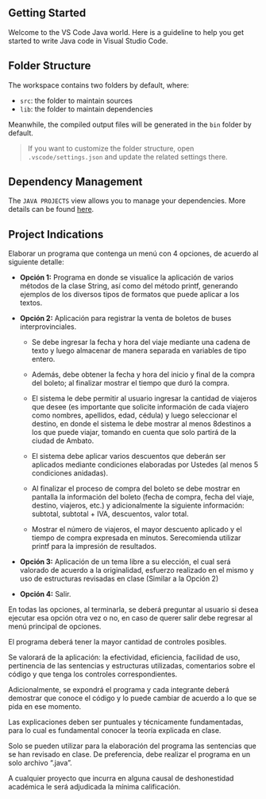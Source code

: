 ## Getting Started

Welcome to the VS Code Java world. Here is a guideline to help you get started to write Java code in Visual Studio Code.

## Folder Structure

The workspace contains two folders by default, where:

- `src`: the folder to maintain sources
- `lib`: the folder to maintain dependencies

Meanwhile, the compiled output files will be generated in the `bin` folder by default.

> If you want to customize the folder structure, open `.vscode/settings.json` and update the related settings there.

## Dependency Management

The `JAVA PROJECTS` view allows you to manage your dependencies. More details can be found [here](https://github.com/microsoft/vscode-java-dependency#manage-dependencies).

## Project Indications

Elaborar un programa que contenga un menú con 4 opciones, de acuerdo al siguiente detalle:

- **Opción 1:** Programa en donde se visualice la aplicación de varios métodos de la clase String, así como del método printf, generando ejemplos de los diversos tipos de formatos que puede aplicar a los textos.

- **Opción 2:** Aplicación para registrar la venta de boletos de buses interprovinciales.

  - Se debe ingresar la fecha y hora del viaje mediante una cadena de texto y luego almacenar de manera separada en variables de tipo entero.

  - Además, debe obtener la fecha y hora del inicio y final de la compra del boleto; al finalizar mostrar el tiempo que duró la compra.

  - El sistema le debe permitir al usuario ingresar la cantidad de viajeros que desee (es importante que solicite información de cada viajero como nombres, apellidos, edad, cédula) y luego seleccionar el destino, en donde el sistema le debe mostrar al menos 8destinos a los que puede viajar, tomando en cuenta que solo partirá de la ciudad de Ambato.

  - El sistema debe aplicar varios descuentos que deberán ser aplicados mediante condiciones elaboradas por Ustedes (al menos 5 condiciones anidadas).

  - Al finalizar el proceso de compra del boleto se debe mostrar en pantalla la información del boleto (fecha de compra, fecha del viaje, destino, viajeros, etc.) y adicionalmente la siguiente información: subtotal, subtotal + IVA, descuentos, valor total.

  - Mostrar el número de viajeros, el mayor descuento aplicado y el tiempo de compra expresada en minutos. Serecomienda utilizar printf para la impresión de resultados.

- **Opción 3:** Aplicación de un tema libre a su elección, el cual será valorado de acuerdo a la originalidad, esfuerzo realizado en el mismo y uso de estructuras revisadas en clase (Similar a la Opción 2)

- **Opción 4:** Salir.

En todas las opciones, al terminarla, se deberá preguntar al usuario si desea ejecutar esa opción otra vez o no, en caso de querer salir debe regresar al menú principal de opciones.

El programa deberá tener la mayor cantidad de controles posibles.

Se valorará de la aplicación: la efectividad, eficiencia, facilidad de uso, pertinencia de las sentencias y estructuras utilizadas, comentarios sobre el código y que tenga los controles correspondientes.

Adicionalmente, se expondrá el programa y cada integrante deberá demostrar que conoce el código y lo puede cambiar de acuerdo a lo que se pida en ese momento.

Las explicaciones deben ser puntuales y técnicamente fundamentadas, para lo cual es fundamental conocer la teoría explicada en clase.

Solo se pueden utilizar para la elaboración del programa las sentencias que se han revisado en clase. De preferencia, debe realizar el programa en un solo archivo “.java”.

A cualquier proyecto que incurra en alguna causal de deshonestidad académica le será adjudicada la mínima calificación.
